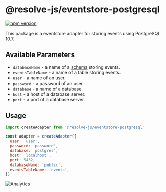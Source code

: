 # **@resolve-js/eventstore-postgresql**

[![npm version](https://badge.fury.io/js/@resolve-js/eventstore-postgresql.svg)](https://badge.fury.io/js/@resolve-js/eventstore-postgresql)

This package is a eventstore adapter for storing events using PostgreSQL 10.7.

## Available Parameters

- `databaseName` - a name of a [schema](https://www.postgresql.org/docs/10/ddl-schemas.html) storing events.
- `eventsTableName` - a name of a table storing events.
- `user` - a name of an user.
- `password` - a password of an user.
- `database` - a name of a database.
- `host` - a host of a database server.
- `port` - a port of a database server.

## Usage

```js
import createAdapter from '@resolve-js/eventstore-postgresql'

const adapter = createAdapter({
  user: 'user',
  password: 'password',
  database: 'postgres',
  host: 'localhost',
  port: 5432,
  databaseName: 'public',
  eventsTableName: 'events',
})
```

![Analytics](https://ga-beacon.appspot.com/UA-118635726-1/packages-@resolve-js/eventstore-postgresql-readme?pixel)
